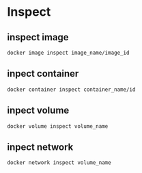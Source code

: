 
# Inspect


## inspect image

`docker image inspect image_name/image_id`

## inpect container
`docker container inspect container_name/id`


## inpect volume
`docker volume inspect volume_name`


## inpect network
`docker network inspect volume_name`